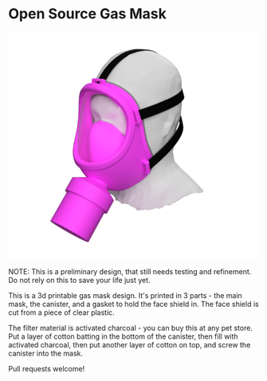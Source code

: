 # Open Source Gas Mask

![Image of gas mask](/images/gasmask.png)

NOTE: This is a preliminary design, that still needs testing and refinement.  Do not rely on this to save your life just yet.

This is a 3d printable gas mask design.  It's printed in 3 parts - the main mask, the canister, and a gasket to hold the face shield in.  The face shield is cut from a piece of clear plastic.

The filter material is activated charcoal - you can buy this at any pet store.  Put a layer of cotton batting in the bottom of the canister, then fill with activated charcoal, then put another layer of cotton on top, and screw the canister into the mask.

Pull requests welcome!
